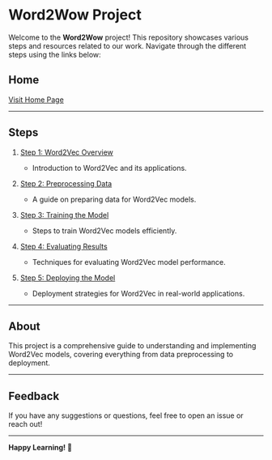 # Word2Wow Project

Welcome to the **Word2Wow** project! This repository showcases various steps and resources related to our work. Navigate through the different steps using the links below:

## **Home**
[Visit Home Page](https://viswazgummadi.github.io/word2wow/)

---

## **Steps**

1. [Step 1: Word2Vec Overview](https://viswazgummadi.github.io/word2wow/w2v)
   - Introduction to Word2Vec and its applications.
   
2. [Step 2: Preprocessing Data](https://viswazgummadi.github.io/word2wow/step2)
   - A guide on preparing data for Word2Vec models.
   
3. [Step 3: Training the Model](https://viswazgummadi.github.io/word2wow/step3)
   - Steps to train Word2Vec models efficiently.
   
4. [Step 4: Evaluating Results](https://viswazgummadi.github.io/word2wow/step4)
   - Techniques for evaluating Word2Vec model performance.
   
5. [Step 5: Deploying the Model](https://viswazgummadi.github.io/word2wow/step5)
   - Deployment strategies for Word2Vec in real-world applications.

---

## **About**

This project is a comprehensive guide to understanding and implementing Word2Vec models, covering everything from data preprocessing to deployment.

---

## **Feedback**

If you have any suggestions or questions, feel free to open an issue or reach out!

---

**Happy Learning! 🚀**
